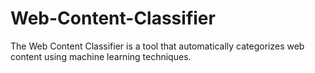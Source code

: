 # Web-Content-Classifier
The Web Content Classifier is a tool that automatically categorizes web content using machine learning techniques.
